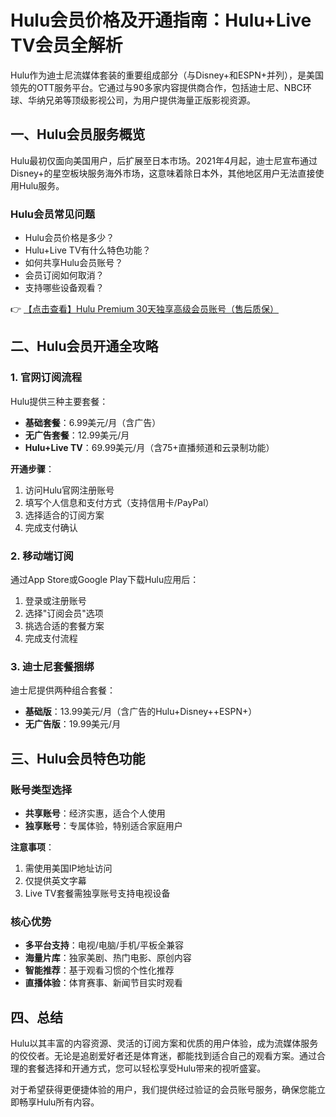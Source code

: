 # Hulu会员价格及开通指南：Hulu+Live TV会员全解析

Hulu作为迪士尼流媒体套装的重要组成部分（与Disney+和ESPN+并列），是美国领先的OTT服务平台。它通过与90多家内容提供商合作，包括迪士尼、NBC环球、华纳兄弟等顶级影视公司，为用户提供海量正版影视资源。

## 一、Hulu会员服务概览

Hulu最初仅面向美国用户，后扩展至日本市场。2021年4月起，迪士尼宣布通过Disney+的星空板块服务海外市场，这意味着除日本外，其他地区用户无法直接使用Hulu服务。

### Hulu会员常见问题
- Hulu会员价格是多少？
- Hulu+Live TV有什么特色功能？
- 如何共享Hulu会员账号？
- 会员订阅如何取消？
- 支持哪些设备观看？

👉 [【点击查看】Hulu Premium 30天独享高级会员账号（售后质保）](https://bit.ly/HuLu_vip)

## 二、Hulu会员开通全攻略

### 1. 官网订阅流程
Hulu提供三种主要套餐：
- **基础套餐**：6.99美元/月（含广告）
- **无广告套餐**：12.99美元/月
- **Hulu+Live TV**：69.99美元/月（含75+直播频道和云录制功能）

**开通步骤**：
1. 访问Hulu官网注册账号
2. 填写个人信息和支付方式（支持信用卡/PayPal）
3. 选择适合的订阅方案
4. 完成支付确认

### 2. 移动端订阅
通过App Store或Google Play下载Hulu应用后：
1. 登录或注册账号
2. 选择"订阅会员"选项
3. 挑选合适的套餐方案
4. 完成支付流程

### 3. 迪士尼套餐捆绑
迪士尼提供两种组合套餐：
- **基础版**：13.99美元/月（含广告的Hulu+Disney++ESPN+）
- **无广告版**：19.99美元/月

## 三、Hulu会员特色功能

### 账号类型选择
- **共享账号**：经济实惠，适合个人使用
- **独享账号**：专属体验，特别适合家庭用户

**注意事项**：
1. 需使用美国IP地址访问
2. 仅提供英文字幕
3. Live TV套餐需独享账号支持电视设备

### 核心优势
- **多平台支持**：电视/电脑/手机/平板全兼容
- **海量片库**：独家美剧、热门电影、原创内容
- **智能推荐**：基于观看习惯的个性化推荐
- **直播体验**：体育赛事、新闻节目实时观看

## 四、总结

Hulu以其丰富的内容资源、灵活的订阅方案和优质的用户体验，成为流媒体服务的佼佼者。无论是追剧爱好者还是体育迷，都能找到适合自己的观看方案。通过合理的套餐选择和开通方式，您可以轻松享受Hulu带来的视听盛宴。

对于希望获得更便捷体验的用户，我们提供经过验证的会员账号服务，确保您能立即畅享Hulu所有内容。